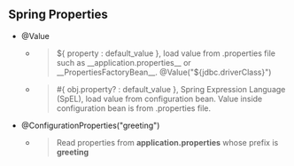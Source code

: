## Spring Properties

* @Value
	* > ${ property : default_value }, load value from .properties file such as __application.properties__ or __PropertiesFactoryBean__. @Value("${jdbc.driverClass}")
	* > #{ obj.property? : default_value }, Spring Expression Language (SpEL), load value from configuration bean. Value inside configuration bean is from .properties file.
	
* @ConfigurationProperties("greeting")
	* > Read properties from __application.properties__ whose prefix is __greeting__
